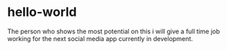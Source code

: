 # hello-world
The person who shows the most potential on this i will give a full time job working for the next social media app currently in development.
